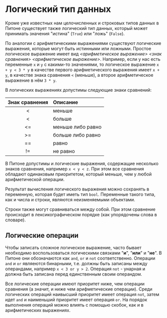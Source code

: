 # Логический тип данных
Кроме уже известных нам целочисленных и строковых типов данных в Питоне существует также логический тип данных, который может принимать значения "истина" (`True`) или "ложь" (`False`).

По аналогии с арифметическими выражениями существуют логические выражения, которые могут быть истинными или ложными. Простое логическое выражение имеет вид _<арифметическое выражение> <знак сравнения> <арифметическое выражение>_. Например, если у нас есть переменные `x` и `y` с какими-то значениями, то логическое выражение `x + y < 3 * y` в качестве первого арифметического выражения имеет `x + y`, в качестве знака сравнения `<` (меньше), а второе арифметическое выражение в нём `3 * y`.

В логических выражениях допустимы следующие знаки сравнений:

| Знак сравнения | Описание          |
| :------------: | :---------------- |
|       <        | меньше            |
|       <        | больше            |
|       <=       | меньше либо равно |
|       >=       | больше либо равно |
|       ==       | равно             |
|       !=       | не равно          |

В Питоне допустимы и логические выражения, содержащие несколько знаков сравнения, например `x < y < z`. При этом все сравнения обладают одинаковым приоритетом, который меньше, чем у любой арифметической операции.

Результат вычисления логического выражения можно сохранять в переменную, которая будет иметь тип `bool`. Переменные такого типа, как и числа и строки, являются неизменяемыми объектами.

Строки также могут сравниваться между собой. При этом сравнение происходит в лексикографическом порядке (как упорядочены слова в словаре).

## Логические операции
Чтобы записать сложное логическое выражение, часто бывает необходимо воспользоваться логическими связками "**и**", "**или**" и "**не**". В Питоне они обозначаются как `and`, `or` и `not` соответственно. Операции `and` и `or` являеются бинарными, т.е. должны быть записаны между операндами, например `x < 3 or y > 2`. Операция `not` - унарная и должна быть записана перед единственным своим операндом.

Все логические операции имеют приоритет ниже, чем операции сравнения (а значит, и ниже чем арифметические операции). Среди логических операций наивысший приоритет имеет операция `not`, затем идет `and` и наименьший приоритет имеет операция `or`. На порядок выполнения операций можно влиять с помощью скобок, как и в арифметических выражениях.